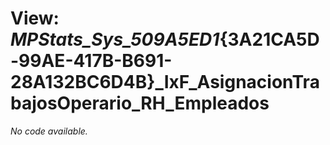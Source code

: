 # View: _MPStats_Sys_509A5ED1_{3A21CA5D-99AE-417B-B691-28A132BC6D4B}_IxF_AsignacionTrabajosOperario_RH_Empleados

*No code available.*
